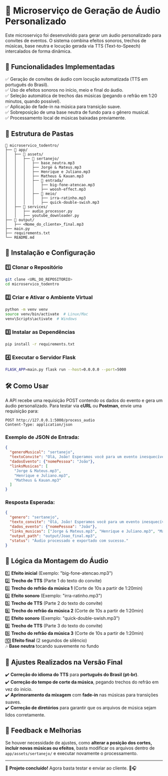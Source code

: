 # 🎵 Microserviço de Geração de Áudio Personalizado

Este microserviço foi desenvolvido para gerar um áudio personalizado para convites de eventos. O sistema combina efeitos sonoros, trechos de músicas, base neutra e locução gerada via TTS (Text-to-Speech) intercalados de forma dinâmica.

## 📌 **Funcionalidades Implementadas**

✅ Geração de convites de áudio com locução automatizada (TTS em português do Brasil).  
✅ Uso de efeitos sonoros no início, meio e final do áudio.  
✅ Seleção automática de trechos das músicas (pegando o refrão em 1:20 minutos, quando possível).  
✅ Aplicação de fade-in na música para transição suave.  
✅ Sobreposição de uma base neutra de fundo para o gênero musical.  
✅ Processamento local de músicas baixadas previamente.  

## 📂 **Estrutura de Pastas**

```
📁 microservico_todentro/
├── 📁 app/
│   ├── 📁 assets/
│   │   ├── 📁 sertanejo/
│   │   │   ├── base_neutra.mp3
│   │   │   ├── Jorge & Mateus.mp3
│   │   │   ├── Henrique e Juliano.mp3
│   │   │   ├── Matheus & Kauan.mp3
│   │   │   ├── 📁 entrada/
│   │   │   │   ├── big-fone-atencao.mp3
│   │   │   │   ├── woosh-effect.mp3
│   │   │   ├── 📁 meio/
│   │   │   │   ├── irra-ratinho.mp3
│   │   │   │   ├── quick-double-swish.mp3
│   ├── 📁 services/
│   │   ├── audio_processor.py
│   │   ├── youtube_downloader.py
├── 📁 output/
│   ├── <Nome_do_cliente>_final.mp3
├── main.py
├── requirements.txt
└── README.md
```

## 🚀 **Instalação e Configuração**

### **1️⃣ Clonar o Repositório**
```sh
git clone <URL_DO_REPOSITORIO>
cd microservico_todentro
```

### **2️⃣ Criar e Ativar o Ambiente Virtual**
```sh
python -m venv venv
source venv/bin/activate  # Linux/Mac
venv\Scripts\activate  # Windows
```

### **3️⃣ Instalar as Dependências**
```sh
pip install -r requirements.txt
```

### **4️⃣ Executar o Servidor Flask**
```sh
FLASK_APP=main.py flask run --host=0.0.0.0 --port=5000
```

## 🛠 **Como Usar**

A API recebe uma requisição POST contendo os dados do evento e gera um áudio personalizado. Para testar via **cURL** ou **Postman**, envie uma requisição para:

```
POST http://127.0.0.1:5000/process_audio
Content-Type: application/json
```

### **Exemplo de JSON de Entrada:**
```json
{
  "generoMusical": "sertanejo",
  "textoConvite": "Olá, João! Esperamos você para um evento inesquecível! No dia 15 de março, na Fazenda Boa Vista, teremos muita música e diversão.",
  "dadosEvento": {"nomePessoa": "João"},
  "linksMusicas": [
    "Jorge & Mateus.mp3",
    "Henrique e Juliano.mp3",
    "Matheus & Kauan.mp3"
  ]
}
```

### **Resposta Esperada:**
```json
{
  "genero": "sertanejo",
  "texto_convite": "Olá, João! Esperamos você para um evento inesquecível!...",
  "dados_evento": {"nomePessoa": "João"},
  "links_musicas": ["Jorge & Mateus.mp3", "Henrique e Juliano.mp3", "Matheus & Kauan.mp3"],
  "output_path": "output/Joao_final.mp3",
  "status": "Áudio processado e exportado com sucesso."
}
```

## 🎼 **Lógica da Montagem do Áudio**
1️⃣ **Efeito inicial** (Exemplo: "big-fone-atencao.mp3")  
2️⃣ **Trecho de TTS** (Parte 1 do texto do convite)  
3️⃣ **Trecho do refrão da música 1** (Corte de 10s a partir de 1:20min)  
4️⃣ **Efeito sonoro** (Exemplo: "irra-ratinho.mp3")  
5️⃣ **Trecho de TTS** (Parte 2 do texto do convite)  
6️⃣ **Trecho do refrão da música 2** (Corte de 10s a partir de 1:20min)  
7️⃣ **Efeito sonoro** (Exemplo: "quick-double-swish.mp3")  
8️⃣ **Trecho de TTS** (Parte 3 do texto do convite)  
9️⃣ **Trecho do refrão da música 3** (Corte de 10s a partir de 1:20min)  
🔟 **Efeito final** (2 segundos de silêncio)  
🎶 **Base neutra** tocando suavemente no fundo  

## 📌 **Ajustes Realizados na Versão Final**

✔️ **Correção do idioma do TTS** para **português do Brasil (pt-br)**.  
✔️ **Correção do tempo de corte da música**, pegando trechos do refrão em vez do início.  
✔️ **Aprimoramento da mixagem** com **fade-in** nas músicas para transições suaves.  
✔️ **Correção de diretórios** para garantir que os arquivos de música sejam lidos corretamente.  

## 📢 **Feedback e Melhorias**
Se houver necessidade de ajustes, como **alterar a posição dos cortes, incluir novas músicas ou efeitos**, basta modificar os arquivos dentro de `app/assets/sertanejo/` e executar novamente o processamento.

---

📌 **Projeto concluído!** Agora basta testar e enviar ao cliente. 🚀🎧

